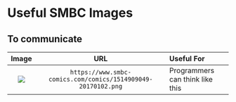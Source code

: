 # Useful SMBC Images

## To communicate
Image|URL|Useful For
:-:|:-:|:--
![](https://www.smbc-comics.com/comics/1514909049-20170102.png)|`https://www.smbc-comics.com/comics/1514909049-20170102.png`|Programmers can think like this
